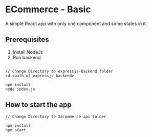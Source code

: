 # ECommerce - Basic

A simple React app with only one component and some states in it.

## Prerequisites

1. Install NodeJs
2. Run backend

```In terminal

// Change Directory to expressjs-backend folder
cd <path_of_expressjs-backend>

npm install
node index.js
```

## How to start the app

```In terminal
// Change Directory to 2ecommerce-api folder

npm install
npm start
```
